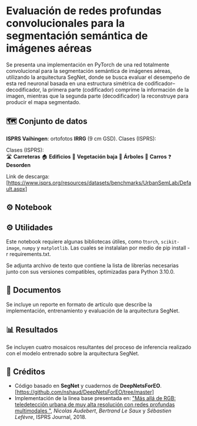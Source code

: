 # Evaluación de redes profundas convolucionales para la segmentación semántica de imágenes aéreas

Se presenta una implementación en PyTorch de una red totalmente convolucional para la segmentación semántica de imágenes aéreas, utilizando la arquitectura SegNet, donde se busca evaluar el desempeño de esta red neuronal basada en una estructura simétrica de codificador–decodificador, la primera parte (codificador) comprime la información de la imagen, mientras que la segunda parte (decodificador) la reconstruye para producir el mapa segmentado.

## 🗺️ Conjunto de datos

**ISPRS Vaihingen**: ortofotos **IRRG** (9 cm GSD). Clases (ISPRS): 

Clases (ISPRS):  
🛣️ **Carreteras**
🏠 **Edificios**
🌱 **Vegetación baja**
🌳 **Árboles**
🚗 **Carros**
❓ **Desorden**

Link de descarga: [https://www.isprs.org/resources/datasets/benchmarks/UrbanSemLab/Default.aspx]

## ⚙️ Notebook

## ⚙️ Utilidades

Este notebook requiere algunas bibliotecas útiles, como t`torch`, `scikit-image`, `numpy` y `matplotlib`. Las cuales se instalalan por medio de pip install -r requirements.txt.

Se adjunta archivo de texto que contiene la lista de librerías necesarias junto con sus versiones compatibles, optimizadas para Python 3.10.0.

## 📝 Documentos

Se incluye un reporte en formato de artículo que describe la implementación, entrenamiento y evaluación de la arquitectura SegNet.

## 📊 Resultados 

Se incluyen cuatro mosaicos resultantes del proceso de inferencia realizado con el modelo entrenado sobre la arquitectura SegNet.


## 🙌 Créditos

- Código basado en **SegNet** y cuadernos de **DeepNetsForEO**.
  [https://github.com/nshaud/DeepNetsForEO/tree/master]
- Implementación de la linea base presentada en:
  ["Más allá de RGB: teledetección urbana de muy alta resolución con redes profundas multimodales "](https://hal.archives-ouvertes.fr/hal-01636145),
  *Nicolas Audebert*, *Bertrand Le Saux* y *Sébastien Lefèvre*, ISPRS Journal, 2018.
  



